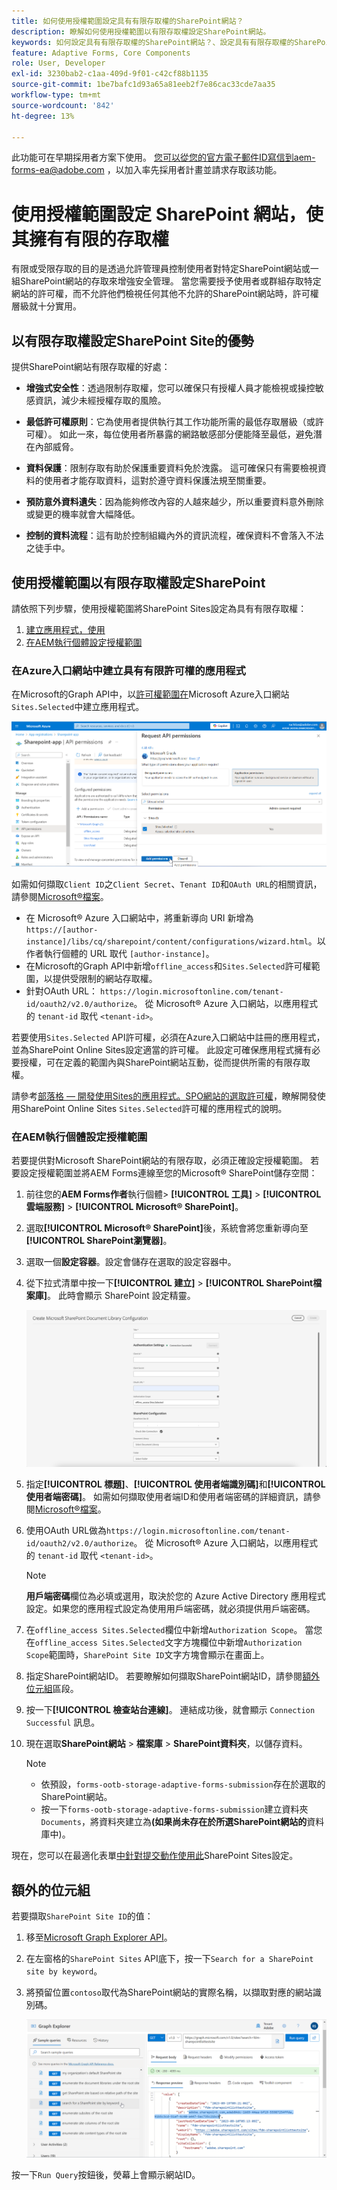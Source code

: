 ```yaml
---
title: 如何使用授權範圍設定具有有限存取權的SharePoint網站？
description: 瞭解如何使用授權範圍以有限存取權設定SharePoint網站。
keywords: 如何設定具有有限存取權的SharePoint網站？、設定具有有限存取權的SharePoint、使用授權範圍來限制SharePoint網站的存取權。
feature: Adaptive Forms, Core Components
role: User, Developer
exl-id: 3230bab2-c1aa-409d-9f01-c42cf88b1135
source-git-commit: 1be7bafc1d93a65a81eeb2f7e86cac33cde7aa35
workflow-type: tm+mt
source-wordcount: '842'
ht-degree: 13%

---
```


<span class="preview">此功能可在早期採用者方案下使用。 您可以從您的官方電子郵件ID寫信到aem-forms-ea@adobe.com ，以加入率先採用者計畫並請求存取該功能。</span>

# 使用授權範圍設定 SharePoint 網站，使其擁有有限的存取權

有限或受限存取的目的是透過允許管理員控制使用者對特定SharePoint網站或一組SharePoint網站的存取來增強安全管理。 當您需要授予使用者或群組存取特定網站的許可權，而不允許他們檢視任何其他不允許的SharePoint網站時，許可權層級就十分實用。

## 以有限存取權設定SharePoint Site的優勢

提供SharePoint網站有限存取權的好處：

* **增強式安全性**：透過限制存取權，您可以確保只有授權人員才能檢視或操控敏感資訊，減少未經授權存取的風險。

* **最低許可權原則**：它為使用者提供執行其工作功能所需的最低存取層級（或許可權）。 如此一來，每位使用者所暴露的網路敏感部分便能降至最低，避免潛在內部威脅。

* **資料保護**：限制存取有助於保護重要資料免於洩露。 這可確保只有需要檢視資料的使用者才能存取資料，這對於遵守資料保護法規至關重要。

* **預防意外資料遺失**：因為能夠修改內容的人越來越少，所以重要資料意外刪除或變更的機率就會大幅降低。

* **控制的資料流程**：這有助於控制組織內外的資訊流程，確保資料不會落入不法之徒手中。

## 使用授權範圍以有限存取權設定SharePoint

請依照下列步驟，使用授權範圍將SharePoint Sites設定為具有有限存取權：

1. [建立應用程式，使用 ](#create-an-application-with-the-limited-permission-in-the-azure-portal)
1. [在AEM執行個體設定授權範圍](#set-the-authorization-scope-at-aem-instance)

### 在Azure入口網站中建立具有有限許可權的應用程式

在Microsoft的Graph API中，以[許可權範圍在](https://portal.azure.com/#home)Microsoft Azure入口網站`Sites.Selected`中建立應用程式。

![SharePoint選取的網站](/help/forms/assets/sharepoint-selected-site.png)

如需如何擷取`Client ID`之`Client Secret`、`Tenant ID`和`OAuth URL`的相關資訊，請參閱[Microsoft®檔案](https://learn.microsoft.com/en-us/graph/auth-register-app-v2)。
* 在 Microsoft® Azure 入口網站中，將重新導向 URI 新增為 `https://[author-instance]/libs/cq/sharepoint/content/configurations/wizard.html`。以作者執行個體的 URL 取代 `[author-instance]`。
* 在Microsoft的Graph API中新增`offline_access`和`Sites.Selected`許可權範圍，以提供受限制的網站存取權。
* 針對OAuth URL： `https://login.microsoftonline.com/tenant-id/oauth2/v2.0/authorize`。 從 Microsoft® Azure 入口網站，以應用程式的 `tenant-id` 取代 `<tenant-id>`。

若要使用`Sites.Selected` API許可權，必須在Azure入口網站中註冊的應用程式，並為SharePoint Online Sites設定適當的許可權。 此設定可確保應用程式擁有必要授權，可在定義的範圍內與SharePoint網站互動，從而提供所需的有限存取權。

請參考[部落格 — 開發使用Sites的應用程式。SPO網站的選取許可權](https://techcommunity.microsoft.com/t5/microsoft-sharepoint-blog/develop-applications-that-use-sites-selected-permissions-for-spo/ba-p/3790476)，瞭解開發使用SharePoint Online Sites `Sites.Selected`許可權的應用程式的說明。

### 在AEM執行個體設定授權範圍

若要提供對Microsoft SharePoint網站的有限存取，必須正確設定授權範圍。 若要設定授權範圍並將AEM Forms連線至您的Microsoft® SharePoint儲存空間：

1. 前往您的&#x200B;**AEM Forms作者**&#x200B;執行個體> **[!UICONTROL 工具]** > **[!UICONTROL 雲端服務]** > **[!UICONTROL Microsoft® SharePoint]**。
1. 選取&#x200B;**[!UICONTROL Microsoft® SharePoint]**&#x200B;後，系統會將您重新導向至&#x200B;**[!UICONTROL SharePoint瀏覽器]**。
1. 選取一個&#x200B;**設定容器**。設定會儲存在選取的設定容器中。
1. 從下拉式清單中按一下&#x200B;**[!UICONTROL 建立]** > **[!UICONTROL SharePoint檔案庫]**。 此時會顯示 SharePoint 設定精靈。

   ![SharePoint網站有限網站存取權](/help/forms/assets/sharepoint-doc-library-limited-scopes.png)

1. 指定&#x200B;**[!UICONTROL 標題]**、**[!UICONTROL 使用者端識別碼]**&#x200B;和&#x200B;**[!UICONTROL 使用者端密碼]**。 如需如何擷取使用者端ID和使用者端密碼的詳細資訊，請參閱[Microsoft®檔案](https://learn.microsoft.com/en-us/graph/auth-register-app-v2)。

1. 使用OAuth URL做為`https://login.microsoftonline.com/tenant-id/oauth2/v2.0/authorize`。 從 Microsoft® Azure 入口網站，以應用程式的 `tenant-id` 取代 `<tenant-id>`。

   >[!NOTE]
   >
   > **用戶端密碼**&#x200B;欄位為必填或選用，取決於您的 Azure Active Directory 應用程式設定。如果您的應用程式設定為使用用戶端密碼，就必須提供用戶端密碼。

1. 在`offline_access Sites.Selected`欄位中新增`Authorization Scope`。 當您在`offline_access Sites.Selected`文字方塊欄位中新增`Authorization Scope`範圍時，`SharePoint Site ID`文字方塊會顯示在畫面上。

1. 指定SharePoint網站ID。 若要瞭解如何擷取SharePoint網站ID，請參閱[額外位元組](#extra-bytes)區段。

1. 按一下&#x200B;**[!UICONTROL 檢查站台連線]**。 連結成功後，就會顯示 `Connection Successful` 訊息。

1. 現在選取&#x200B;**SharePoint網站** > **檔案庫** > **SharePoint資料夾**，以儲存資料。

   >[!NOTE]
   >
   >* 依預設，`forms-ootb-storage-adaptive-forms-submission`存在於選取的SharePoint網站。
   >* 按一下`forms-ootb-storage-adaptive-forms-submission`建立資料夾`Documents`，將資料夾建立為&#x200B;**(如果尚未存在於所選SharePoint網站的**&#x200B;資料庫中)。

現在，您可以在最適化表單[中針對提交動作使用此](/help/forms/configure-submit-action-sharepoint.md#use-sharepoint-document-library-configuration-in-an-adaptive-form-use-sharepoint-configuartion-in-af)SharePoint Sites設定。

## 額外的位元組

若要擷取`SharePoint Site ID`的值：
1. 移至[Microsoft Graph Explorer API](https://developer.microsoft.com/en-us/graph/graph-explorer)。
1. 在左窗格的`SharePoint Sites` API底下，按一下`Search for a SharePoint site by keyword`。
1. 將預留位置`contoso`取代為SharePoint網站的實際名稱，以擷取對應的網站識別碼。

   ![SharePoint檔案庫ID](/help/forms/assets/sharepoint-site-id.png)

按一下`Run Query`按鈕後，熒幕上會顯示網站ID。
